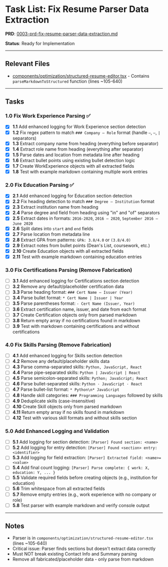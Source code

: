 # Task List: Fix Resume Parser Data Extraction

**PRD**: [0003-prd-fix-resume-parser-data-extraction.md](../prds/0003-prd-fix-resume-parser-data-extraction.md)

**Status**: Ready for Implementation

---

## Relevant Files

- [components/optimization/structured-resume-editor.tsx](../../components/optimization/structured-resume-editor.tsx) - Contains `parseMarkdownToStructured` function (lines ~105-640)

---

## Tasks

### 1.0 Fix Work Experience Parsing ✅
- [x] **1.1** Add enhanced logging for Work Experience section detection
- [x] **1.2** Fix regex pattern to match `### Company — Role` format (handle `—`, `–`, `|` separators)
- [x] **1.3** Extract company name from heading (everything before separator)
- [x] **1.4** Extract role name from heading (everything after separator)
- [x] **1.5** Parse dates and location from metadata line after heading
- [x] **1.6** Extract bullet points using existing bullet detection logic
- [x] **1.7** Create WorkExperience objects with all extracted fields
- [x] **1.8** Test with example markdown containing multiple work entries

### 2.0 Fix Education Parsing ✅
- [x] **2.1** Add enhanced logging for Education section detection
- [x] **2.2** Fix heading detection to match `### Degree — Institution` format
- [x] **2.3** Extract institution name from heading
- [x] **2.4** Parse degree and field from heading using "in" and "of" separators
- [x] **2.5** Extract dates in formats: `2016-2020`, `2016 – 2020`, `September 2016 – June 2020`
- [x] **2.6** Split dates into `start` and `end` fields
- [x] **2.7** Parse location from metadata line
- [x] **2.8** Extract GPA from patterns: `GPA: 3.8/4.0` or `(3.8/4.0)`
- [x] **2.9** Extract notes from bullet points (Dean's List, coursework, etc.)
- [x] **2.10** Create Education objects with all extracted fields
- [x] **2.11** Test with example markdown containing education entries

### 3.0 Fix Certifications Parsing (Remove Fabrication)
- [ ] **3.1** Add enhanced logging for Certifications section detection
- [ ] **3.2** Remove any default/placeholder certification data
- [ ] **3.3** Parse heading format: `### Cert Name — Issuer (Year)`
- [ ] **3.4** Parse bullet format: `* Cert Name | Issuer | Year`
- [ ] **3.5** Parse parentheses format: `- Cert Name (Issuer, Year)`
- [ ] **3.6** Extract certification name, issuer, and date from each format
- [ ] **3.7** Create Certification objects only from parsed markdown
- [ ] **3.8** Return empty array if no certifications found in markdown
- [ ] **3.9** Test with markdown containing certifications and without certifications

### 4.0 Fix Skills Parsing (Remove Fabrication)
- [ ] **4.1** Add enhanced logging for Skills section detection
- [ ] **4.2** Remove any default/placeholder skills data
- [ ] **4.3** Parse comma-separated skills: `Python, JavaScript, React`
- [ ] **4.4** Parse pipe-separated skills: `Python | JavaScript | React`
- [ ] **4.5** Parse semicolon-separated skills: `Python; JavaScript; React`
- [ ] **4.6** Parse bullet-separated skills: `Python · JavaScript · React`
- [ ] **4.7** Parse bullet-list format: `* Python\n* JavaScript`
- [ ] **4.8** Handle skill categories: `### Programming Languages` followed by skills
- [ ] **4.9** Deduplicate skills (case-insensitive)
- [ ] **4.10** Create Skill objects only from parsed markdown
- [ ] **4.11** Return empty array if no skills found in markdown
- [ ] **4.12** Test with various skill formats and without skills section

### 5.0 Add Enhanced Logging and Validation
- [ ] **5.1** Add logging for section detection: `[Parser] Found section: <name>`
- [ ] **5.2** Add logging for entry detection: `[Parser] Found <section> entry: <identifier>`
- [ ] **5.3** Add logging for field extraction: `[Parser] Extracted field: <name>=<value>`
- [ ] **5.4** Add final count logging: `[Parser] Parse complete: { work: X, education: Y, ... }`
- [ ] **5.5** Validate required fields before creating objects (e.g., institution for education)
- [ ] **5.6** Trim whitespace from all extracted fields
- [ ] **5.7** Remove empty entries (e.g., work experience with no company or role)
- [ ] **5.8** Test parser with example markdown and verify console output

---

## Notes

- Parser is in `components/optimization/structured-resume-editor.tsx` (lines ~105-640)
- Critical issue: Parser finds sections but doesn't extract data correctly
- Must NOT break existing Contact Info and Summary parsing
- Remove all fabricated/placeholder data - only parse from markdown
